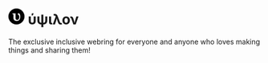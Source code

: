 # ![upsilon logo](https://github.com/dotargz/upsilon/blob/main/favicon-32x32.png) ύψιλον
The exclusive inclusive webring for everyone and anyone who loves making things and sharing them!
